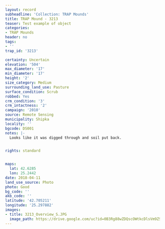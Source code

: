 ```yaml
---
layout: record
subheadline: 'Collection: TRAP Mounds'
title: TRAP Mound - 3213
teaser: Test example of object
categories:
- TRAP Mounds
header: no
tags:
- ''
trap_id: '3213'

certainty: Uncertain
elevation: '504'
max_diameter: '17'
min_diameter: '17'
height: '2'
size_category: Medium
surrounding_land_use: Pasture
surface_condition: Scrub
robbed: Yes
crm_condition: '3'
crm_intactness: '2'
campaign: '2010'
source: Remote Sensing
municipality: Shipka
locality: ''
bgcode: DS001
notes: |-
  Looks like it was digged through and soil put back.


rights: standard


maps:
  lat: 42.6285
  lon: 25.2442
date: 2018-04-11
land_use_source: Photo
photo: Good
bg_code: ''
akb_code: ''
latitude: '42.705211'
longitude: '25.297882'
images:
- title: 3213_Overview_S.JPG
  image_path: https://drive.google.com/uc?id=0B3Rg88wZDQscOWtkcDlsVm9ZSDg
---
```


